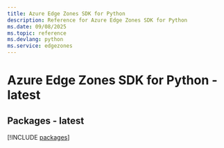 ```yaml
---
title: Azure Edge Zones SDK for Python
description: Reference for Azure Edge Zones SDK for Python
ms.date: 09/08/2025
ms.topic: reference
ms.devlang: python
ms.service: edgezones
---
```

# Azure Edge Zones SDK for Python - latest
## Packages - latest
[!INCLUDE [packages](edge-zones-index.md)]